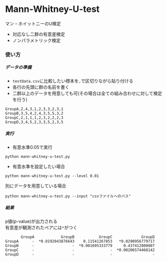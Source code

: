 # Mann-Whitney-U-test
マン・ホイットニーのU検定
- 対応なし二群の有意差検定
- ノンパラメトリック検定


### 使い方
##### データの準備
- `testData.csv`に比較したい標本を`,`で区切りながら貼り付ける  
- 各行の先頭に群の名前を書く
- 二群以上のデータを用意しても可(その場合は全ての組み合わせに対して検定を行う)
```
GroupA,2,4,3,1,2,3,3,2,3,1
GroupB,3,5,4,2,4,3,5,5,3,2
GroupC,2,1,1,1,2,3,2,2,2,3
GroupD,3,4,5,2,3,3,5,2,3,5
```

##### 実行
- 有意水準0.05で実行
```
python mann-whitney-u-test.py
```
- 有意水準を設定したい場合
```
python mann-whitney-u-test.py --level 0.01
```

別にデータを用意している場合
```
python mann-whitney-u-test.py --input "csvファイルへのパス"
```

##### 結果
p値(p-value)が出力される  
有意差が観測されたペアには`*`がつく
```
       GroupA            GroupB           GroupC             GroupD
GroupA      -  *0.0192043876643    0.11541267853   *0.0290956779717
GroupB      -                 -  *0.001695333779     0.437412800807
GroupC      -                 -                -  *0.00206574468142
GroupD      -                 -                -                  -
```

